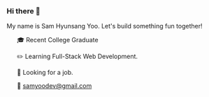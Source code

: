 ### Hi there 👋
My name is Sam Hyunsang Yoo. Let's build something fun together!

<!--
**syoo0295/syoo0295** is a ✨ _special_ ✨ repository because its `README.md` (this file) appears on your GitHub profile.

Here are some ideas to get you started:

- 🔭 I’m currently working on ...
- 🌱 I’m currently learning ...
- 👯 I’m looking to collaborate on ...
- 🤔 I’m looking for help with ...
- 💬 Ask me about ...
- 📫 How to reach me: ...
- 😄 Pronouns: ...
- ⚡ Fun fact: ...
-->
<ul>

  :mortar_board: Recent College Graduate


  :pencil2: Learning Full-Stack Web Development.



  :office: Looking for a job.

  

  :email: samyoodev@gmail.com

  <ul/>
